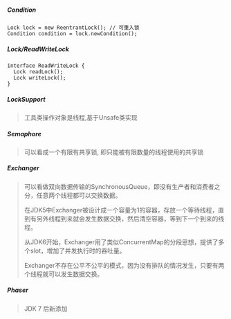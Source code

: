 ##### Condition

```
Lock lock = new ReentrantLock(); // 可重入锁
Condition condition = lock.newCondition();
```

##### Lock/ReadWriteLock

```
interface ReadWriteLock {
  Lock readLock();
  Lock writeLock();
}
```

##### LockSupport

> 工具类操作对象是线程,基于Unsafe类实现 

##### Semaphore

> 可以看成一个有限有共享锁, 即只能被有限数量的线程使用的共享锁 

##### Exchanger

> 可以看做双向数据传输的SynchronousQueue，即没有生产者和消费者之分，任意两个线程都可以交换数据。
>
> 在JDK5中Exchanger被设计成一个容量为1的容器，存放一个等待线程，直到有另外线程到来就会发生数据交换，然后清空容器，等到下一个到来的线程。
>
> 从JDK6开始，Exchanger用了类似ConcurrentMap的分段思想，提供了多个slot，增加了并发执行时的吞吐量。
>
> Exchanger不存在公平不公平的模式，因为没有排队的情况发生，只要有两个线程就可以发生数据交换。

##### Phaser

> JDK 7 后新添加 